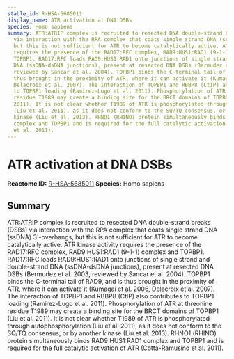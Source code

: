 ```yaml
---
stable_id: R-HSA-5685011
display_name: ATR activation at DNA DSBs
species: Homo sapiens
summary: ATR:ATRIP complex is recruited to resected DNA double-strand breaks (DSBs)
  via interaction with the RPA complex that coats single strand DNA (ssDNA) 3'-overhangs,
  but this is not sufficient for ATR to become catalytically active. ATR kinase activity
  requires the presence of the RAD17:RFC complex, RAD9:HUS1:RAD1 (9-1-1) complex and
  TOPBP1. RAD17:RFC loads RAD9:HUS1:RAD1 onto junctions of single strand and double-strand
  DNA (ssDNA-dsDNA junctions), present at resected DNA DSBs (Bermudez et al. 2003,
  reviewed by Sancar et al. 2004). TOPBP1 binds the C-terminal tail of RAD9, and is
  thus brought in the proximity of ATR, where it can activate it (Kumagai et al. 2006,
  Delacroix et al. 2007). The interaction of TOPBP1 and RBBP8 (CtIP) also contributes
  to TOPBP1 loading (Ramirez-Lugo et al. 2011). Phosphorylation of ATR at threonine
  residue T1989 may create a binding site for the BRCT domains of TOPBP1 (Liu et al.
  2011). It is not clear whether T1989 of ATR is phosphorylated through autophosphorylation
  (Liu et al. 2011), as it does not conform to the SQ/TQ consensus, or by another
  kinase (Liu et al. 2013). RHNO1 (RHINO) protein simultaneously binds RAD9:HUS1:RAD1
  complex and TOPBP1 and is required for the full catalytic activation of ATR (Cotta-Ramusino
  et al. 2011).
---
```


# ATR activation at DNA DSBs
**Reactome ID:** [R-HSA-5685011](https://reactome.org/content/detail/R-HSA-5685011)
**Species:** Homo sapiens

## Summary

ATR:ATRIP complex is recruited to resected DNA double-strand breaks (DSBs) via interaction with the RPA complex that coats single strand DNA (ssDNA) 3'-overhangs, but this is not sufficient for ATR to become catalytically active. ATR kinase activity requires the presence of the RAD17:RFC complex, RAD9:HUS1:RAD1 (9-1-1) complex and TOPBP1. RAD17:RFC loads RAD9:HUS1:RAD1 onto junctions of single strand and double-strand DNA (ssDNA-dsDNA junctions), present at resected DNA DSBs (Bermudez et al. 2003, reviewed by Sancar et al. 2004). TOPBP1 binds the C-terminal tail of RAD9, and is thus brought in the proximity of ATR, where it can activate it (Kumagai et al. 2006, Delacroix et al. 2007). The interaction of TOPBP1 and RBBP8 (CtIP) also contributes to TOPBP1 loading (Ramirez-Lugo et al. 2011). Phosphorylation of ATR at threonine residue T1989 may create a binding site for the BRCT domains of TOPBP1 (Liu et al. 2011). It is not clear whether T1989 of ATR is phosphorylated through autophosphorylation (Liu et al. 2011), as it does not conform to the SQ/TQ consensus, or by another kinase (Liu et al. 2013). RHNO1 (RHINO) protein simultaneously binds RAD9:HUS1:RAD1 complex and TOPBP1 and is required for the full catalytic activation of ATR (Cotta-Ramusino et al. 2011).
